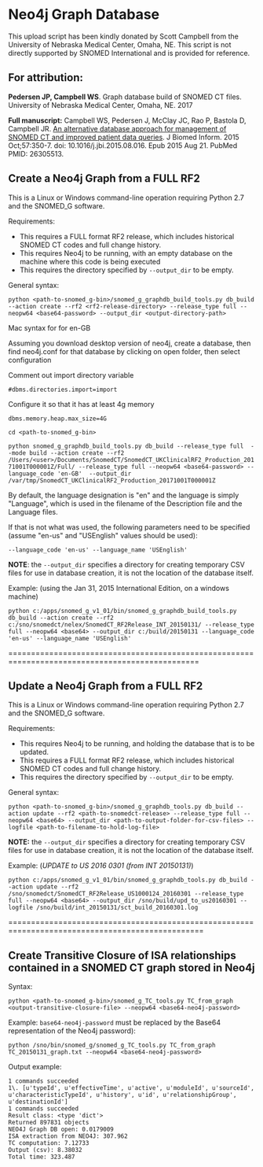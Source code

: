 # Neo4j Graph Database

This upload script has been kindly donated by Scott Campbell from the University of Nebraska Medical Center, Omaha, NE. This script is not directly supported by SNOMED International and is provided for reference.

## For attribution:

**Pedersen JP, Campbell WS**. Graph database build of SNOMED CT files. University of Nebraska Medical Center, Omaha, NE. 2017

**Full manuscript:** Campbell WS, Pedersen J, McClay JC, Rao P, Bastola D, Campbell JR. [An alternative database approach for management of SNOMED CT and improved patient data queries](https://www.ncbi.nlm.nih.gov/pubmed/26305513). J Biomed Inform. 2015 Oct;57:350-7\. doi: 10.1016/j.jbi.2015.08.016\. Epub 2015 Aug 21\. PubMed PMID: 26305513.

## Create a Neo4j Graph from a FULL RF2

This is a Linux or Windows command-line operation requiring Python 2.7 and the SNOMED_G software.

Requirements:

- This requires a FULL format RF2 release, which includes historical SNOMED CT codes and full change history.
- This requires Neo4j to be running, with an empty database on the machine where this code is being executed
- This requires the directory specified by `--output_dir` to be empty.

General syntax:

`python <path-to-snomed_g-bin>/snomed_g_graphdb_build_tools.py db_build --action create --rf2 <rf2-release-directory> --release_type full --neopw64 <base64-password> --output_dir <output-directory-path>`

Mac syntax for for en-GB

Assuming you download desktop version of neo4j, create a database, then find neo4j.conf for that database by clicking on open folder, then select configuration

Comment out import directory variable

`#dbms.directories.import=import`

Configure it so that it has at least 4g memory

`dbms.memory.heap.max_size=4G`


`cd <path-to-snomed_g-bin>`

`python snomed_g_graphdb_build_tools.py db_build --release_type full  --mode build --action create --rf2 /Users/<user>/Documents/SnomedCT/SnomedCT_UKClinicalRF2_Production_20171001T000001Z/Full/ --release_type full --neopw64 <base64-password> --language_code 'en-GB'  --output_dir /var/tmp/SnomedCT_UKClinicalRF2_Production_20171001T000001Z `

By default, the language designation is "en" and the language is simply "Language", which is used in the filename of the Description file and the Language files.

If that is not what was used, the following parameters need to be specified (assume "en-us" and "USEnglish" values should be used):

`--language_code 'en-us' --language_name 'USEnglish'`

**NOTE**: the `--output_dir` specifies a directory for creating temporary CSV files for use in database creation, it is not the location of the database itself.

Example: (using the Jan 31, 2015 International Edition, on a windows machine)

`python c:/apps/snomed_g_v1_01/bin/snomed_g_graphdb_build_tools.py db_build --action create --rf2 c:/sno/snomedct/nelex/SnomedCT_RF2Release_INT_20150131/ --release_type full --neopw64 <base64> --output_dir c:/build/20150131 --language_code 'en-us' --language_name 'USEnglish'`

================================================================================================

## Update a Neo4j Graph from a FULL RF2

This is a Linux or Windows command-line operation requiring Python 2.7 and the SNOMED_G software.

Requirements:

- This requires Neo4j to be running, and holding the database that is to be updated.
- This requires a FULL format RF2 release, which includes historical SNOMED CT codes and full change history.
- This requires the directory specified by `--output_dir` to be empty.

General syntax:

`python <path-to-snomed_g-bin>/snomed_g_graphdb_tools.py db_build --action update --rf2 <path-to-snomedct-release> --release_type full --neopw64 <base64> --output_dir <path-to-output-folder-for-csv-files> --logfile <path-to-filename-to-hold-log-file>`

**NOTE:** the `--output_dir` specifies a directory for creating temporary CSV files for use in database creation, it is not the location of the database itself.

Example: (_UPDATE to US 2016 0301 (from INT 20150131)_)

`python c:/apps/snomed_g_v1_01/bin/snomed_g_graphdb_tools.py db_build --action update --rf2 /sno/snomedct/SnomedCT_RF2Release_US1000124_20160301 --release_type full --neopw64 <base64> --output_dir /sno/build/upd_to_us20160301 --logfile /sno/build/int_20150131/sct_build_20160301.log`

=================================================================================================

## Create Transitive Closure of ISA relationships contained in a SNOMED CT graph stored in Neo4j

Syntax:

`python <path-to-snomed_g-bin>/snomed_g_TC_tools.py TC_from_graph <output-transitive-closure-file> --neopw64 <base64-neo4j-password>`

Example: `base64-neo4j-password` must be replaced by the Base64 representation of the Neo4j password):

`python /sno/bin/snomed_g/snomed_g_TC_tools.py TC_from_graph TC_20150131_graph.txt --neopw64 <base64-neo4j-password>`

Output example:

```
1 commands succeeded
1\. [u'typeId', u'effectiveTime', u'active', u'moduleId', u'sourceId', u'characteristicTypeId', u'history', u'id', u'relationshipGroup', u'destinationId']
1 commands succeeded
Result class: <type 'dict'>
Returned 897831 objects
NEO4J Graph DB open: 0.0179009
ISA extraction from NEO4J: 307.962
TC computation: 7.12733
Output (csv): 8.38032
Total time: 323.487
```
